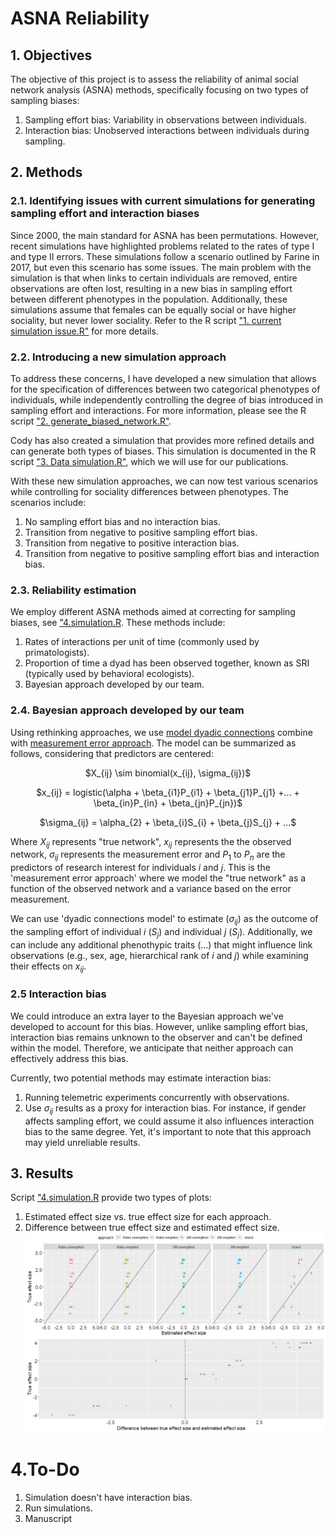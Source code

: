 # ASNA Reliability

## 1. Objectives

The objective of this project is to assess the reliability of animal social network analysis (ASNA) methods, specifically focusing on two types of sampling biases:

  1.  Sampling effort bias: Variability in observations between individuals.
  2.  Interaction bias: Unobserved interactions between individuals during sampling.

## 2. Methods

### 2.1. Identifying issues with current simulations for generating sampling effort and interaction biases

Since 2000, the main standard for ASNA has been permutations. However, recent simulations have highlighted problems related to the rates of type I and type II errors. These simulations follow a scenario outlined by Farine in 2017, but even this scenario has some issues.
The main problem with the simulation is that when links to certain individuals are removed, entire observations are often lost, resulting in a new bias in sampling effort between different phenotypes in the population. Additionally, these simulations assume that females can be equally social or have higher sociality, but never lower sociality. Refer to the R script ["1. current simulation issue.R"](https://github.com/BGN-for-ASNA/ASNA_reliability/blob/main/1.%20current%20simulation%20issue.R) for more details.

### 2.2. Introducing a new simulation approach
To address these concerns, I have developed a new simulation that allows for the specification of differences between two categorical phenotypes of individuals, while independently controlling the degree of bias introduced in sampling effort and interactions. For more information, please see the R script ["2. generate_biased_network.R"](https://github.com/BGN-for-ASNA/ASNA_reliability/blob/main/2.%20generate_biased_network.R).

Cody has also created a simulation that provides more refined details and can generate both types of biases. This simulation is documented in the R script ["3. Data simulation.R"](https://github.com/BGN-for-ASNA/ASNA_reliability/blob/main/3.%20Data%20simulation.R), which we will use for our publications.

With these new simulation approaches, we can now test various scenarios while controlling for sociality differences between phenotypes. The scenarios include:

  1.  No sampling effort bias and no interaction bias.
  2.  Transition from negative to positive sampling effort bias.
  3.  Transition from negative to positive interaction bias.
  4.  Transition from negative to positive sampling effort bias and interaction bias.

### 2.3. Reliability estimation

We employ different ASNA methods aimed at correcting for sampling biases, see ["4.simulation.R](https://github.com/BGN-for-ASNA/ASNA_reliability/blob/main/4.%20Simulation.R). These methods include:

  1.  Rates of interactions per unit of time (commonly used by primatologists).
  2.  Proportion of time a dyad has been observed together, known as SRI (typically used by behavioral ecologists).
  3.  Bayesian approach developed by our team.

### 2.4. Bayesian approach developed by our team
Using rethinking approaches, we use [model dyadic connections](https://www.youtube.com/watch?v=XDoAglqd7ss&list=PLDcUM9US4XdMROZ57-OIRtIK0aOynbgZN&index=15&pp=iAQB&ab_channel=RichardMcElreath)  combine with [measurement error approach](https://www.youtube.com/watch?v=PIuqxOBJqLU&list=PLDcUM9US4XdMROZ57-OIRtIK0aOynbgZN&index=17&ab_channel=RichardMcElreath). The model can be summarized as follows, considering that predictors are centered:
<p align="center">
$X_{ij} \sim binomial(x_{ij}, \sigma_{ij})$
<p align="center">
$x_{ij} = logistic(\alpha + \beta_{i1}P_{i1} + \beta_{j1}P_{j1} +... + \beta_{in}P_{in} + \beta_{jn}P_{jn})$
<p align="center">
$\sigma_{ij} = \alpha_{2} + \beta_{i}S_{i} + \beta_{j}S_{j} +  ...$

Where $X_{ij}$ represents "true network", $x_{ij}$ represents the the observed network,  $\sigma_{ij}$ represents the measurement error and $P_{1}$ to $P_{n}$ are the predictors of research interest for individuals $i$ and $j$. This is the 'measurement error approach' where we model the "true network" as a function of the observed network and a variance based on the error measurement.

We can use 'dyadic connections model' to estimate ($\sigma_{ij}$) as the outcome of the sampling effort of individual $i$ ($S_{j}$) and individual $j$ ($S_{j}$). Additionally, we can include any additional phenothypic traits ($...$) that might influence link observations (e.g., sex, age, hierarchical rank of $i$ and $j$) while examining their effects on $x_{ij}$.

### 2.5 Interaction bias
We could introduce an extra layer to the Bayesian approach we've developed to account for this bias. However, unlike sampling effort bias, interaction bias remains unknown to the observer and can't be defined within the model. Therefore, we anticipate that neither approach can effectively address this bias.

Currently, two potential methods may estimate interaction bias:

1. Running telemetric experiments concurrently with observations.
2. Use $\sigma_{ij}$ results as a proxy for interaction bias. For instance, if gender affects sampling effort, we could assume it also influences interaction bias to the same degree. Yet, it's important to note that this approach may yield unreliable results.

## 3. Results

Script ["4.simulation.R](https://github.com/BGN-for-ASNA/ASNA_reliability/blob/main/4.%20Simulation.R) provide two types of plots:
1.  Estimated effect size vs. true effect size for each approach.
2.  Difference between true effect size and estimated effect size.
![alt text](https://github.com/BGN-for-ASNA/ASNA_reliability/blob/main/Simulation%20results.png)

# 4.To-Do
1.  Simulation doesn't have interaction bias.
2.  Run simulations.
3.  Manuscript
